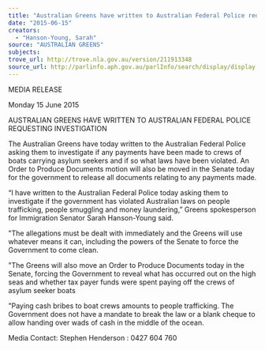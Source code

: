 ```yaml
---
title: "Australian Greens have written to Australian Federal Police requesting investigation"
date: "2015-06-15"
creators:
  - "Hanson-Young, Sarah"
source: "AUSTRALIAN GREENS"
subjects:
trove_url: http://trove.nla.gov.au/version/211913348
source_url: http://parlinfo.aph.gov.au/parlInfo/search/display/display.w3p;query=Id%3A%22media/pressrel/3894378%22
---
```


 MEDIA RELEASE    

 

 Monday 15 June 2015    

 

 AUSTRALIAN GREENS HAVE WRITTEN TO AUSTRALIAN FEDERAL POLICE  REQUESTING INVESTIGATION    

 The Australian Greens have today written to the Australian Federal Police asking them  to investigate if any payments have been made to crews of boats carrying asylum  seekers and if so what laws have been violated. An Order to Produce Documents motion  will also be moved in the Senate today for the government to release all documents  relating to any payments made.   

 “I have written to the Australian Federal Police today asking them to investigate if the  government has violated Australian laws on people trafficking, people smuggling and  money laundering,” Greens spokesperson for Immigration Senator Sarah Hanson-Young  said.    

 "The allegations must be dealt with immediately and the Greens will use whatever  means it can, including the powers of the Senate to force the Government to come  clean.    

 "The Greens will also move an Order to Produce Documents today in the Senate, forcing  the Government to reveal what has occurred out on the high seas and whether tax payer  funds were spent paying off the crews of asylum seeker boats    

 "Paying cash bribes to boat crews amounts to people trafficking.  The Government does  not have a mandate to break the law or a blank cheque to allow handing over wads of  cash in the middle of the ocean.    

 

 

 Media Contact: Stephen Henderson : 0427 604 760    

 

